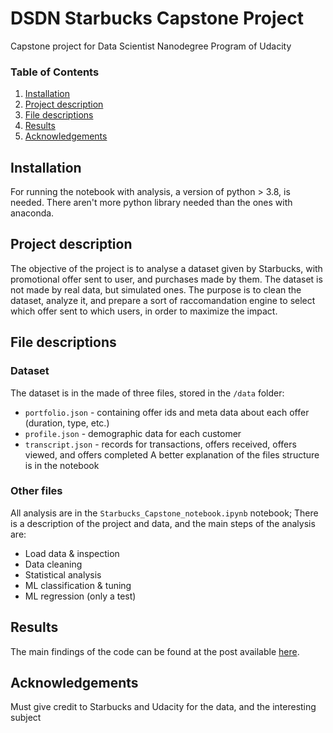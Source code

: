 # DSDN Starbucks Capstone Project

Capstone project for Data Scientist Nanodegree Program of Udacity

### Table of Contents

1. [Installation](#installation)
2. [Project description](#objective)
3. [File descriptions](#files)
4. [Results](#results)
5. [Acknowledgements](#final)


## Installation <a name="installation"></a>
For running the notebook with analysis, a version of python > 3.8, is needed.
There aren't more python library needed than the ones with anaconda.

## Project description <a name="objective"></a>
The objective of the project is to analyse a dataset given by Starbucks, with promotional offer sent to user, and purchases made by them.
The dataset is not made by real data, but simulated ones.
The purpose is to clean the dataset, analyze it, and prepare a sort of raccomandation engine to select which offer sent to which users, in order to maximize the impact.

## File descriptions <a name="files"></a>

### Dataset
The dataset is in the made of three files, stored in the `/data` folder:
- `portfolio.json` - containing offer ids and meta data about each offer (duration, type, etc.)
- `profile.json` - demographic data for each customer
- `transcript.json` - records for transactions, offers received, offers viewed, and offers completed
A better explanation of the files structure is in the notebook

### Other files
All analysis are in the `Starbucks_Capstone_notebook.ipynb` notebook; 
There is a description of the project and data, and the main steps of the analysis are:
- Load data & inspection
- Data cleaning
- Statistical analysis
- ML classification & tuning
- ML regression (only a test)


## Results<a name="results"></a>
The main findings of the code can be found at the post available [here](https://sawy89.medium.com/do-promotional-offers-can-buy-you-a-coffee-49398f6079fe).

## Acknowledgements<a name="final"></a>

Must give credit to Starbucks and Udacity for the data, and the interesting subject





